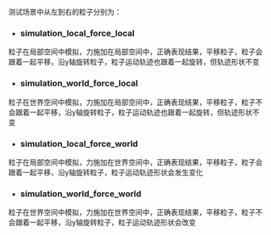测试场景中从左到右的粒子分别为：
- ### simulation_local_force_local
粒子在局部空间中模拟，力施加在局部空间中，正确表现结果，平移粒子，粒子会跟着一起平移，沿y轴旋转粒子，粒子运动轨迹也跟着一起旋转，但轨迹形状不变
- ### simulation_world_force_local
粒子在世界空间中模拟，力施加在局部空间中，正确表现结果，平移粒子，粒子不会跟着一起平移，沿y轴旋转粒子，粒子运动轨迹也跟着一起旋转，但轨迹形状不变
- ### simulation_local_force_world
粒子在局部空间中模拟，力施加在世界空间中，正确表现结果，平移粒子，粒子会跟着一起平移，沿y轴旋转粒子，粒子运动轨迹形状会发生变化
- ### simulation_world_force_world
粒子在世界空间中模拟，力施加在世界空间中，正确表现结果，平移粒子，粒子不会跟着一起平移，沿y轴旋转粒子，粒子运动轨迹形状会改变